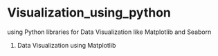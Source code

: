 # Visualization_using_python
using Python libraries for Data Visualization like Matplotlib and Seaborn

1. Data Visualization using Matplotlib